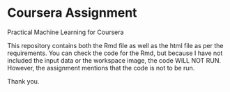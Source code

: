 # Coursera Assignment
 Practical Machine Learning for Coursera

 This repository contains both the Rmd file as well as the html file as per the requirements. You can check the code for the Rmd, but because I have not included the input data or the workspace image, the code WILL NOT RUN.
 However, the assignment mentions that the code is not to be run.

 Thank you.
